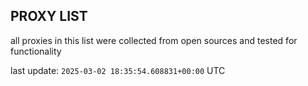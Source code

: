 ## PROXY LIST

all proxies in this list were collected from open sources and tested for functionality

last update: `2025-03-02 18:35:54.608831+00:00` UTC